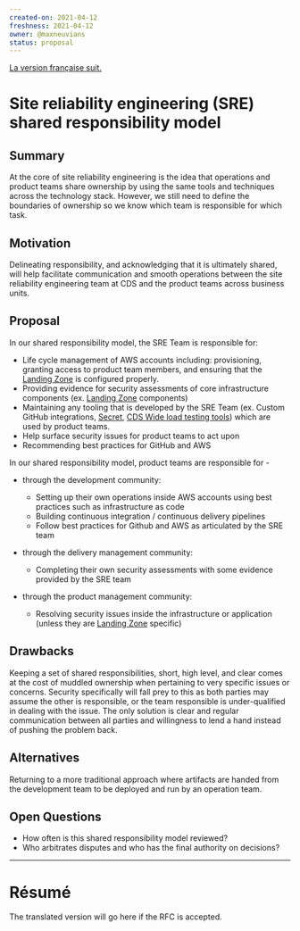 ```yaml
---
created-on: 2021-04-12
freshness: 2021-04-12
owner: @maxneuvians
status: proposal
---
```


[La version française suit.](#résumé)

# Site reliability engineering (SRE) shared responsibility model

## Summary
At the core of site reliability engineering is the idea that operations and
product teams share ownership by using the same tools and techniques across
the technology stack. However, we still need to define the boundaries of
ownership so we know which team is responsible for which task.

## Motivation
Delineating responsibility, and acknowledging that it is ultimately shared,
will help facilitate communication and smooth operations between the site
reliability engineering team at CDS and the product teams across business units.

## Proposal
In our shared responsibility model, the SRE Team is responsible for:
- Life cycle management of AWS accounts including: provisioning, granting access to product team members, and ensuring that the [Landing Zone](https://aws.amazon.com/solutions/implementations/aws-landing-zone/) is configured properly.
- Providing evidence for security assessments of core infrastructure components (ex. [Landing Zone](https://aws.amazon.com/solutions/implementations/aws-landing-zone/) components)
- Maintaining any tooling that is developed by the SRE Team (ex. Custom GitHub integrations, [Secret](https://github.com/cds-snc/secret), [CDS Wide load testing tools](https://load-testing.cdssandbox.xyz/)) which are used by product teams.
- Help surface security issues for product teams to act upon
- Recommending best practices for GitHub and AWS

In our shared responsibility model, product teams are responsible for -

- through the development community:
    - Setting up their own operations inside AWS accounts using best practices such as infrastructure as code
    - Building continuous integration / continuous delivery pipelines
    - Follow best practices for Github and AWS as articulated by the SRE team

- through the delivery management community:
    - Completing their own security assessments with some evidence provided by the SRE team

- through the product management community:
    - Resolving security issues inside the infrastructure or application (unless they are
    [Landing Zone](https://aws.amazon.com/solutions/implementations/aws-landing-zone/) specific)

## Drawbacks
Keeping a set of shared responsibilities, short, high level, and clear comes at the cost
of muddled ownership when pertaining to very specific issues or concerns. Security specifically
will fall prey to this as both parties may assume the other is responsible, or the team responsible
is under-qualified in dealing with the issue. The only solution is clear and regular communication
between all parties and willingness to lend a hand instead of pushing the problem back.

## Alternatives
Returning to a more traditional approach where artifacts are handed from the development team to be deployed and run by an operation team.

## Open Questions
- How often is this shared responsibility model reviewed?
- Who arbitrates disputes and who has the final authority on decisions?

---

# Résumé
The translated version will go here if the RFC is accepted.